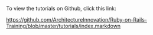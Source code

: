 To view the tutorials on Github, click this link:

https://github.com/ArchitectureInnovation/Ruby-on-Rails-Training/blob/master/tutorials/index.markdown